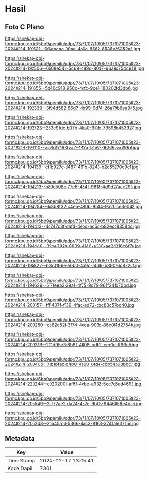 # Hasil

## Foto C Plano

https://sirekap-obj-formc.kpu.go.id/5bb9/pemilu/pdpr/73/71/07/10/05/7371071005023-20240214-191631--6f6dceac-00aa-4a6c-8562-6536c26352a6.jpg

https://sirekap-obj-formc.kpu.go.id/5bb9/pemilu/pdpr/73/71/07/10/05/7371071005023-20240214-192506--6508e546-5c69-499c-8047-66a9c754c948.jpg

https://sirekap-obj-formc.kpu.go.id/5bb9/pemilu/pdpr/73/71/07/10/05/7371071005023-20240214-191855--5d46c918-950c-4cfc-9ce1-180202fd3db6.jpg

https://sirekap-obj-formc.kpu.go.id/5bb9/pemilu/pdpr/73/71/07/10/05/7371071005023-20240214-192339--3f94d582-66d7-4b99-9d74-26a79b6ea945.jpg

https://sirekap-obj-formc.kpu.go.id/5bb9/pemilu/pdpr/73/71/07/10/05/7371071005023-20240214-192723--263c9fdc-b07b-4ba0-97dc-79598b453927.jpg

https://sirekap-obj-formc.kpu.go.id/5bb9/pemilu/pdpr/73/71/07/10/05/7371071005023-20240214-194110--ba953816-25a7-443a-b1e9-780d67ea3968.jpg

https://sirekap-obj-formc.kpu.go.id/5bb9/pemilu/pdpr/73/71/07/10/05/7371071005023-20240214-194139--cf1b927c-d487-461b-8243-b2c55270c9c1.jpg

https://sirekap-obj-formc.kpu.go.id/5bb9/pemilu/pdpr/73/71/07/10/05/7371071005023-20240214-194213--b89c508c-77e6-484f-9818-4d9d27acc293.jpg

https://sirekap-obj-formc.kpu.go.id/5bb9/pemilu/pdpr/73/71/07/10/05/7371071005023-20240214-194254--6c8b8f32-c4e5-480b-9b84-9a2face3e042.jpg

https://sirekap-obj-formc.kpu.go.id/5bb9/pemilu/pdpr/73/71/07/10/05/7371071005023-20240214-194413--4d747c3f-daf4-4ebd-ac5d-b82ecd83584c.jpg

https://sirekap-obj-formc.kpu.go.id/5bb9/pemilu/pdpr/73/71/07/10/05/7371071005023-20240214-194448--39be3820-8839-4146-a330-ae24216c6f7e.jpg

https://sirekap-obj-formc.kpu.go.id/5bb9/pemilu/pdpr/73/71/07/10/05/7371071005023-20240214-195827--b050196e-e0b0-4b9c-a069-b89076c8720f.jpg

https://sirekap-obj-formc.kpu.go.id/5bb9/pemilu/pdpr/73/71/07/10/05/7371071005023-20240214-194629--517feea2-29a1-4f75-9c79-961f241b70bd.jpg

https://sirekap-obj-formc.kpu.go.id/5bb9/pemilu/pdpr/73/71/07/10/05/7371071005023-20240214-200157--fff1407f-f139-4fac-ad72-cbc83c57bc40.jpg

https://sirekap-obj-formc.kpu.go.id/5bb9/pemilu/pdpr/73/71/07/10/05/7371071005023-20240214-200250--cb62c52f-3f74-4eea-903c-86c0f4d2754b.jpg

https://sirekap-obj-formc.kpu.go.id/5bb9/pemilu/pdpr/73/71/07/10/05/7371071005023-20240214-200316--221d95e3-6b8f-4608-bdb2-cec1cbff96c5.jpg

https://sirekap-obj-formc.kpu.go.id/5bb9/pemilu/pdpr/73/71/07/10/05/7371071005023-20240214-200405--71b1bfac-d4b0-4e90-8fd4-ccb54b08bdc7.jpg

https://sirekap-obj-formc.kpu.go.id/5bb9/pemilu/pdpr/73/71/07/10/05/7371071005023-20240214-220244--c9202001-af6f-4ebe-a932-5ec7d5ed4692.jpg

https://sirekap-obj-formc.kpu.go.id/5bb9/pemilu/pdpr/73/71/07/10/05/7371071005023-20240214-205549--2ef77ae2-da24-457e-9b05-9446056e4dc5.jpg

https://sirekap-obj-formc.kpu.go.id/5bb9/pemilu/pdpr/73/71/07/10/05/7371071005023-20240214-205243--2ba45a1d-5366-4ac3-8163-3741a1e3715c.jpg


## Metadata

| Key        | Value               |
| ---------- | ------------------- |
| Time Stamp | 2024-02-17 13:05:41 |
| Kode Dapil | 7301                |



